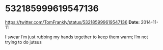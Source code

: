 # 532185999619547136
https://twitter.com/TomFrankly/status/532185999619547136
**Date:** 2014-11-11

I swear I’m just rubbing my hands together to keep them warm; I’m not trying to do jutsus
